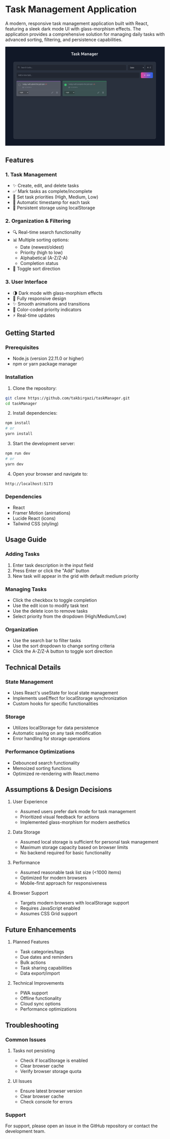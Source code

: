# Task Management Application

A modern, responsive task management application built with React, featuring a sleek dark mode UI with glass-morphism effects. The application provides a comprehensive solution for managing daily tasks with advanced sorting, filtering, and persistence capabilities.

![Task Manager UI](./src/assets/images/taskManagerScreenshot.png)

## Features

### 1. Task Management
- ✨ Create, edit, and delete tasks
- ✅ Mark tasks as complete/incomplete
- 🚩 Set task priorities (High, Medium, Low)
- 📅 Automatic timestamp for each task
- 💾 Persistent storage using localStorage

### 2. Organization & Filtering
- 🔍 Real-time search functionality
- 📊 Multiple sorting options:
  - Date (newest/oldest)
  - Priority (high to low)
  - Alphabetical (A-Z/Z-A)
  - Completion status
- 🔄 Toggle sort direction

### 3. User Interface
- 🌗 Dark mode with glass-morphism effects
- 📱 Fully responsive design
- ✨ Smooth animations and transitions
- 🎨 Color-coded priority indicators
- ⚡ Real-time updates

## Getting Started

### Prerequisites
- Node.js (version 22.11.0 or higher)
- npm or yarn package manager

### Installation

1. Clone the repository:
```bash
git clone https://github.com/takbirgazi/taskManager.git
cd taskManager
```

2. Install dependencies:
```bash
npm install
# or
yarn install
```

3. Start the development server:
```bash
npm run dev
# or
yarn dev
```

4. Open your browser and navigate to:
```
http://localhost:5173
```

### Dependencies

- React
- Framer Motion (animations)
- Lucide React (icons)
- Tailwind CSS (styling)

## Usage Guide

### Adding Tasks
1. Enter task description in the input field
2. Press Enter or click the "Add" button
3. New task will appear in the grid with default medium priority

### Managing Tasks
- Click the checkbox to toggle completion
- Use the edit icon to modify task text
- Use the delete icon to remove tasks
- Select priority from the dropdown (High/Medium/Low)

### Organization
- Use the search bar to filter tasks
- Use the sort dropdown to change sorting criteria
- Click the A-Z/Z-A button to toggle sort direction

## Technical Details

### State Management
- Uses React's useState for local state management
- Implements useEffect for localStorage synchronization
- Custom hooks for specific functionalities

### Storage
- Utilizes localStorage for data persistence
- Automatic saving on any task modification
- Error handling for storage operations

### Performance Optimizations
- Debounced search functionality
- Memoized sorting functions
- Optimized re-rendering with React.memo

## Assumptions & Design Decisions

1. User Experience
   - Assumed users prefer dark mode for task management
   - Prioritized visual feedback for actions
   - Implemented glass-morphism for modern aesthetics

2. Data Storage
   - Assumed local storage is sufficient for personal task management
   - Maximum storage capacity based on browser limits
   - No backend required for basic functionality

3. Performance
   - Assumed reasonable task list size (<1000 items)
   - Optimized for modern browsers
   - Mobile-first approach for responsiveness

4. Browser Support
   - Targets modern browsers with localStorage support
   - Requires JavaScript enabled
   - Assumes CSS Grid support

## Future Enhancements

1. Planned Features
   - Task categories/tags
   - Due dates and reminders
   - Bulk actions
   - Task sharing capabilities
   - Data export/import

2. Technical Improvements
   - PWA support
   - Offline functionality
   - Cloud sync options
   - Performance optimizations

## Troubleshooting

### Common Issues

1. Tasks not persisting
   - Check if localStorage is enabled
   - Clear browser cache
   - Verify browser storage quota

2. UI Issues
   - Ensure latest browser version
   - Clear browser cache
   - Check console for errors

### Support

For support, please open an issue in the GitHub repository or contact the development team.